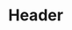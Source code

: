 <!-- TITLE: Home -->
<!-- SUBTITLE: This Wiki contains instructions on how to best utilize the software developed by SparcMX, if you would like to become a contributer, please join [my Discord](http://discord.gg/3EXA2MUv) and send me a DM. -->

# Header